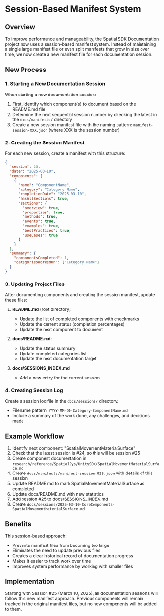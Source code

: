 # Session-Based Manifest System

## Overview
To improve performance and manageability, the Spatial SDK Documentation project now uses a session-based manifest system. Instead of maintaining a single large manifest file or even split manifests that grow in size over time, we now create a new manifest file for each documentation session.

## New Process

### 1. Starting a New Documentation Session

When starting a new documentation session:

1. First, identify which component(s) to document based on the README.md file
2. Determine the next sequential session number by checking the latest in the `docs/manifests/` directory
3. Create a new session manifest file with the naming pattern: `manifest-session-XXX.json` (where XXX is the session number)

### 2. Creating the Session Manifest

For each new session, create a manifest with this structure:

```json
{
  "session": 25,
  "date": "2025-03-10",
  "components": [
    {
      "name": "ComponentName",
      "category": "Category Name",
      "completionDate": "2025-03-10",
      "hasAllSections": true,
      "sections": {
        "overview": true,
        "properties": true,
        "methods": true,
        "events": true,
        "examples": true,
        "bestPractices": true,
        "useCases": true
      }
    }
  ],
  "summary": {
    "componentsCompleted": 1,
    "categoriesWorkedOn": ["Category Name"]
  }
}
```

### 3. Updating Project Files

After documenting components and creating the session manifest, update these files:

1. **README.md** (root directory):
   - Update the list of completed components with checkmarks
   - Update the current status (completion percentages)
   - Update the next component to document

2. **docs/README.md**:
   - Update the status summary
   - Update completed categories list
   - Update the next documentation target

3. **docs/SESSIONS_INDEX.md**:
   - Add a new entry for the current session

### 4. Creating Session Log

Create a session log file in the `docs/sessions/` directory:
- Filename pattern: `YYYY-MM-DD-Category-ComponentName.md`
- Include a summary of the work done, any challenges, and decisions made

## Example Workflow

1. Identify next component: "SpatialMovementMaterialSurface"
2. Check that the latest session is #24, so this will be session #25
3. Create component documentation in `research/reference/SpatialSys/UnitySDK/SpatialMovementMaterialSurface.md`
4. Create `docs/manifests/manifest-session-025.json` with details of this session
5. Update README.md to mark SpatialMovementMaterialSurface as completed
6. Update docs/README.md with new statistics
7. Add session #25 to docs/SESSIONS_INDEX.md
8. Create `docs/sessions/2025-03-10-CoreComponents-SpatialMovementMaterialSurface.md`

## Benefits

This session-based approach:
- Prevents manifest files from becoming too large
- Eliminates the need to update previous files
- Creates a clear historical record of documentation progress
- Makes it easier to track work over time
- Improves system performance by working with smaller files

## Implementation

Starting with Session #25 (March 10, 2025), all documentation sessions will follow this new manifest approach. Previous components will remain tracked in the original manifest files, but no new components will be added to them.
